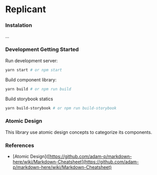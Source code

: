 # Replicant

### Instalation

...

### Development Getting Started

Run development server: 

```bash
yarn start # or npm start
```

Build component library:

```bash
yarn build # or npm run build
```

Build storybook statics

```bash
yarn build-storybook # or npm run build-storybook
```

### Atomic Design

This library use atomic design concepts to categorize its components.

### References

* [Atomic Design]([https://github.com/adam-p/markdown-here/wiki/Markdown-Cheatsheet](https://github.com/adam-p/markdown-here/wiki/Markdown-Cheatsheet)


